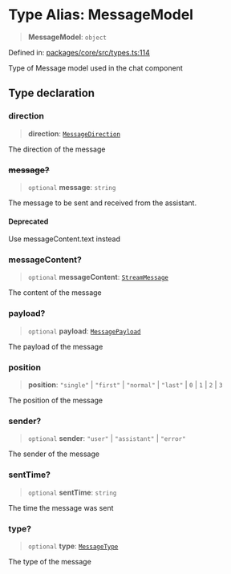 # Type Alias: MessageModel

> **MessageModel**: `object`

Defined in: [packages/core/src/types.ts:114](https://github.com/GeoDaCenter/openassistant/blob/522ecb744b2b3ea1ecebec02c21c19736abe51ae/packages/core/src/types.ts#L114)

Type of Message model used in the chat component

## Type declaration

### direction

> **direction**: [`MessageDirection`](MessageDirection.md)

The direction of the message

### ~~message?~~

> `optional` **message**: `string`

The message to be sent and received from the assistant.

#### Deprecated

Use messageContent.text instead

### messageContent?

> `optional` **messageContent**: [`StreamMessage`](StreamMessage.md)

The content of the message

### payload?

> `optional` **payload**: [`MessagePayload`](MessagePayload.md)

The payload of the message

### position

> **position**: `"single"` \| `"first"` \| `"normal"` \| `"last"` \| `0` \| `1` \| `2` \| `3`

The position of the message

### sender?

> `optional` **sender**: `"user"` \| `"assistant"` \| `"error"`

The sender of the message

### sentTime?

> `optional` **sentTime**: `string`

The time the message was sent

### type?

> `optional` **type**: [`MessageType`](MessageType.md)

The type of the message
